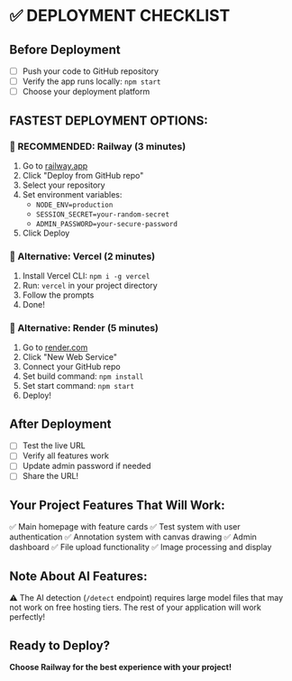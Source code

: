 # ✅ DEPLOYMENT CHECKLIST

## Before Deployment
- [ ] Push your code to GitHub repository
- [ ] Verify the app runs locally: `npm start`
- [ ] Choose your deployment platform

## FASTEST DEPLOYMENT OPTIONS:

### 🥇 RECOMMENDED: Railway (3 minutes)
1. Go to [railway.app](https://railway.app)
2. Click "Deploy from GitHub repo"
3. Select your repository
4. Set environment variables:
   - `NODE_ENV=production`
   - `SESSION_SECRET=your-random-secret`
   - `ADMIN_PASSWORD=your-secure-password`
5. Click Deploy

### 🥈 Alternative: Vercel (2 minutes)
1. Install Vercel CLI: `npm i -g vercel`
2. Run: `vercel` in your project directory
3. Follow the prompts
4. Done!

### 🥉 Alternative: Render (5 minutes)
1. Go to [render.com](https://render.com)
2. Click "New Web Service"
3. Connect your GitHub repo
4. Set build command: `npm install`
5. Set start command: `npm start`
6. Deploy!

## After Deployment
- [ ] Test the live URL
- [ ] Verify all features work
- [ ] Update admin password if needed
- [ ] Share the URL!

## Your Project Features That Will Work:
✅ Main homepage with feature cards
✅ Test system with user authentication
✅ Annotation system with canvas drawing
✅ Admin dashboard
✅ File upload functionality
✅ Image processing and display

## Note About AI Features:
⚠️ The AI detection (`/detect` endpoint) requires large model files that may not work on free hosting tiers. The rest of your application will work perfectly!

## Ready to Deploy?
**Choose Railway for the best experience with your project!**
